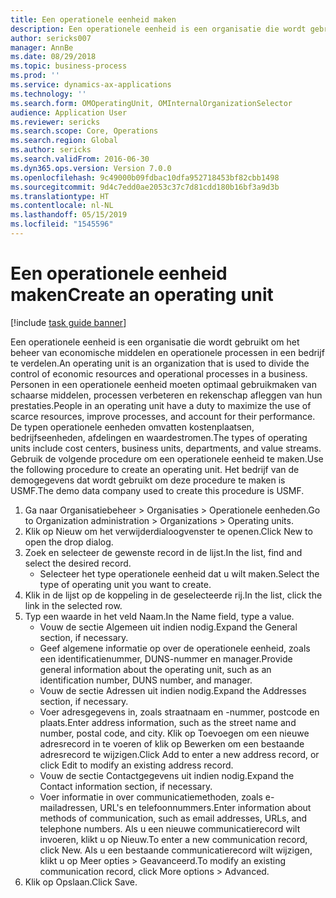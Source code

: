 ```yaml
---
title: Een operationele eenheid maken
description: Een operationele eenheid is een organisatie die wordt gebruikt om het beheer van economische middelen en operationele processen in een bedrijf te verdelen.
author: sericks007
manager: AnnBe
ms.date: 08/29/2018
ms.topic: business-process
ms.prod: ''
ms.service: dynamics-ax-applications
ms.technology: ''
ms.search.form: OMOperatingUnit, OMInternalOrganizationSelector
audience: Application User
ms.reviewer: sericks
ms.search.scope: Core, Operations
ms.search.region: Global
ms.author: sericks
ms.search.validFrom: 2016-06-30
ms.dyn365.ops.version: Version 7.0.0
ms.openlocfilehash: 9c49000b09fdbac10dfa952718453bf82cbb1498
ms.sourcegitcommit: 9d4c7edd0ae2053c37c7d81cdd180b16bf3a9d3b
ms.translationtype: HT
ms.contentlocale: nl-NL
ms.lasthandoff: 05/15/2019
ms.locfileid: "1545596"
---
```

# <a name="create-an-operating-unit"></a><span data-ttu-id="0f330-103">Een operationele eenheid maken</span><span class="sxs-lookup"><span data-stu-id="0f330-103">Create an operating unit</span></span>

[!include [task guide banner](../../includes/task-guide-banner.md)]

<span data-ttu-id="0f330-104">Een operationele eenheid is een organisatie die wordt gebruikt om het beheer van economische middelen en operationele processen in een bedrijf te verdelen.</span><span class="sxs-lookup"><span data-stu-id="0f330-104">An operating unit is an organization that is used to divide the control of economic resources and operational processes in a business.</span></span> <span data-ttu-id="0f330-105">Personen in een operationele eenheid moeten optimaal gebruikmaken van schaarse middelen, processen verbeteren en rekenschap afleggen van hun prestaties.</span><span class="sxs-lookup"><span data-stu-id="0f330-105">People in an operating unit have a duty to maximize the use of scarce resources, improve processes, and account for their performance.</span></span> <span data-ttu-id="0f330-106">De typen operationele eenheden omvatten kostenplaatsen, bedrijfseenheden, afdelingen en waardestromen.</span><span class="sxs-lookup"><span data-stu-id="0f330-106">The types of operating units include cost centers, business units, departments, and value streams.</span></span> <span data-ttu-id="0f330-107">Gebruik de volgende procedure om een operationele eenheid te maken.</span><span class="sxs-lookup"><span data-stu-id="0f330-107">Use the following procedure to create an operating unit.</span></span> <span data-ttu-id="0f330-108">Het bedrijf van de demogegevens dat wordt gebruikt om deze procedure te maken is USMF.</span><span class="sxs-lookup"><span data-stu-id="0f330-108">The demo data company used to create this procedure is USMF.</span></span>

1. <span data-ttu-id="0f330-109">Ga naar Organisatiebeheer > Organisaties > Operationele eenheden.</span><span class="sxs-lookup"><span data-stu-id="0f330-109">Go to Organization administration > Organizations > Operating units.</span></span>
2. <span data-ttu-id="0f330-110">Klik op Nieuw om het verwijderdialoogvenster te openen.</span><span class="sxs-lookup"><span data-stu-id="0f330-110">Click New to open the drop dialog.</span></span>
3. <span data-ttu-id="0f330-111">Zoek en selecteer de gewenste record in de lijst.</span><span class="sxs-lookup"><span data-stu-id="0f330-111">In the list, find and select the desired record.</span></span>
    * <span data-ttu-id="0f330-112">Selecteer het type operationele eenheid dat u wilt maken.</span><span class="sxs-lookup"><span data-stu-id="0f330-112">Select the type of operating unit you want to create.</span></span>  
4. <span data-ttu-id="0f330-113">Klik in de lijst op de koppeling in de geselecteerde rij.</span><span class="sxs-lookup"><span data-stu-id="0f330-113">In the list, click the link in the selected row.</span></span>
5. <span data-ttu-id="0f330-114">Typ een waarde in het veld Naam.</span><span class="sxs-lookup"><span data-stu-id="0f330-114">In the Name field, type a value.</span></span>
    * <span data-ttu-id="0f330-115">Vouw de sectie Algemeen uit indien nodig.</span><span class="sxs-lookup"><span data-stu-id="0f330-115">Expand the General section, if necessary.</span></span>  
    * <span data-ttu-id="0f330-116">Geef algemene informatie op over de operationele eenheid, zoals een identificatienummer, DUNS-nummer en manager.</span><span class="sxs-lookup"><span data-stu-id="0f330-116">Provide general information about the operating unit, such as an identification number, DUNS number, and manager.</span></span>    
    * <span data-ttu-id="0f330-117">Vouw de sectie Adressen uit indien nodig.</span><span class="sxs-lookup"><span data-stu-id="0f330-117">Expand the Addresses section, if necessary.</span></span>  
    * <span data-ttu-id="0f330-118">Voer adresgegevens in, zoals straatnaam en -nummer, postcode en plaats.</span><span class="sxs-lookup"><span data-stu-id="0f330-118">Enter address information, such as the street name and number, postal code, and city.</span></span> <span data-ttu-id="0f330-119">Klik op Toevoegen om een nieuwe adresrecord in te voeren of klik op Bewerken om een bestaande adresrecord te wijzigen.</span><span class="sxs-lookup"><span data-stu-id="0f330-119">Click Add to enter a new address record, or click Edit to modify an existing address record.</span></span>   
    * <span data-ttu-id="0f330-120">Vouw de sectie Contactgegevens uit indien nodig.</span><span class="sxs-lookup"><span data-stu-id="0f330-120">Expand the Contact information section, if necessary.</span></span>  
    * <span data-ttu-id="0f330-121">Voer informatie in over communicatiemethoden, zoals e-mailadressen, URL's en telefoonnummers.</span><span class="sxs-lookup"><span data-stu-id="0f330-121">Enter information about methods of communication, such as email addresses, URLs, and telephone numbers.</span></span> <span data-ttu-id="0f330-122">Als u een nieuwe communicatierecord wilt invoeren, klikt u op Nieuw.</span><span class="sxs-lookup"><span data-stu-id="0f330-122">To enter a new communication record, click New.</span></span> <span data-ttu-id="0f330-123">Als u een bestaande communicatierecord wilt wijzigen, klikt u op Meer opties > Geavanceerd.</span><span class="sxs-lookup"><span data-stu-id="0f330-123">To modify an existing communication record, click More options > Advanced.</span></span>   
6. <span data-ttu-id="0f330-124">Klik op Opslaan.</span><span class="sxs-lookup"><span data-stu-id="0f330-124">Click Save.</span></span>

